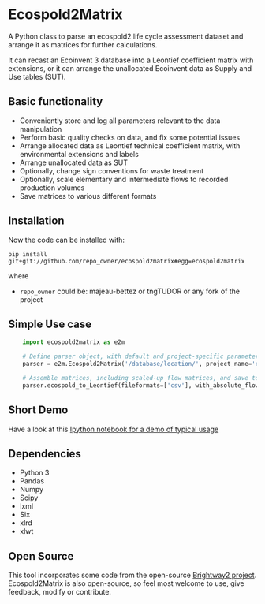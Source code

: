 Ecospold2Matrix
===============

A Python class to parse an ecospold2 life cycle assessment dataset and arrange it as matrices for further calculations.

It can recast an Ecoinvent 3 database into a Leontief coefficient matrix with extensions, or it can arrange the unallocated Ecoinvent data as Supply and Use tables (SUT).


Basic functionality
-------------------

- Conveniently store and log all parameters relevant to the data manipulation
- Perform basic quality checks on data, and fix some potential issues
- Arrange allocated data as Leontief technical coefficient matrix, with environmental extensions and labels
- Arrange unallocated data as SUT
- Optionally, change sign conventions for waste treatment
- Optionally, scale elementary and intermediate flows to recorded production volumes
- Save matrices to various different formats

Installation
------------

Now the code can be installed with:

`pip install git+git://github.com/repo_owner/ecospold2matrix#egg=ecospold2matrix`
    
where 
* `repo_owner` could be: majeau-bettez or tngTUDOR or any fork of the project


Simple Use case
----------------
```python
	import ecospold2matrix as e2m

	# Define parser object, with default and project-specific parameters
	parser = e2m.Ecospold2Matrix('/database/location/', project_name='eco31_cons', positive_waste=True)

	# Assemble matrices, including scaled-up flow matrices, and save to csv-files
	parser.ecospold_to_Leontief(fileformats=['csv'], with_absolute_flows=True)
```	

Short Demo
----------
Have a look at this [Ipython notebook for a demo of typical usage](http://nbviewer.ipython.org/github/majeau-bettez/ecospold2matrix/blob/master/doc/ecospold2matrix_demo.ipynb)


Dependencies
------------

- Python 3
- Pandas
- Numpy
- Scipy
- lxml
- Six
- xlrd
- xlwt

Open Source
----------

This tool incorporates some code from the open-source [Brightway2 project](http://brightwaylca.org/). Ecospold2Matrix is also open-source, so feel most welcome to use, give feedback, modify or contribute.
